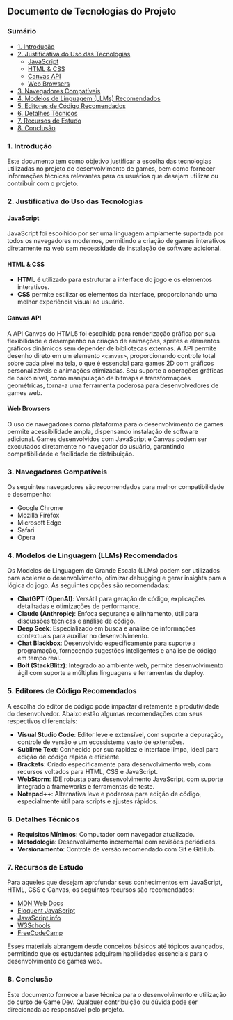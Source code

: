 ## Documento de Tecnologias do Projeto

### Sumário

- [1. Introdução](#1-introdução)
- [2. Justificativa do Uso das Tecnologias](#2-justificativa-do-uso-das-tecnologias)
  - [JavaScript](#javascript)
  - [HTML & CSS](#html--css)
  - [Canvas API](#canvas-api)
  - [Web Browsers](#web-browsers)
- [3. Navegadores Compatíveis](#3-navegadores-compatíveis)
- [4. Modelos de Linguagem (LLMs) Recomendados](#4-modelos-de-linguagem-llms-recomendados)
- [5. Editores de Código Recomendados](#5-editores-de-código-recomendados)
- [6. Detalhes Técnicos](#6-detalhes-técnicos)
- [7. Recursos de Estudo](#7-recursos-de-estudo)
- [8. Conclusão](#8-conclusão)

### 1. Introdução

Este documento tem como objetivo justificar a escolha das tecnologias utilizadas no projeto de desenvolvimento de games, bem como fornecer informações técnicas relevantes para os usuários que desejam utilizar ou contribuir com o projeto.

### 2. Justificativa do Uso das Tecnologias

#### **JavaScript**

JavaScript foi escolhido por ser uma linguagem amplamente suportada por todos os navegadores modernos, permitindo a criação de games interativos diretamente na web sem necessidade de instalação de software adicional.

#### **HTML & CSS**

- **HTML** é utilizado para estruturar a interface do jogo e os elementos interativos.
- **CSS** permite estilizar os elementos da interface, proporcionando uma melhor experiência visual ao usuário.

#### **Canvas API**

A API Canvas do HTML5 foi escolhida para renderização gráfica por sua flexibilidade e desempenho na criação de animações, sprites e elementos gráficos dinâmicos sem depender de bibliotecas externas. A API permite desenho direto em um elemento `<canvas>`, proporcionando controle total sobre cada pixel na tela, o que é essencial para games 2D com gráficos personalizáveis e animações otimizadas. Seu suporte a operações gráficas de baixo nível, como manipulação de bitmaps e transformações geométricas, torna-a uma ferramenta poderosa para desenvolvedores de games web.

#### **Web Browsers**

O uso de navegadores como plataforma para o desenvolvimento de games permite acessibilidade ampla, dispensando instalação de software adicional. Games desenvolvidos com JavaScript e Canvas podem ser executados diretamente no navegador do usuário, garantindo compatibilidade e facilidade de distribuição.

### 3. Navegadores Compatíveis

Os seguintes navegadores são recomendados para melhor compatibilidade e desempenho:

- Google Chrome
- Mozilla Firefox
- Microsoft Edge
- Safari
- Opera

### 4. Modelos de Linguagem (LLMs) Recomendados

Os Modelos de Linguagem de Grande Escala (LLMs) podem ser utilizados para acelerar o desenvolvimento, otimizar debugging e gerar insights para a lógica do jogo. As seguintes opções são recomendadas:

- **ChatGPT (OpenAI)**: Versátil para geração de código, explicações detalhadas e otimizações de performance.
- **Claude (Anthropic)**: Enfoca segurança e alinhamento, útil para discussões técnicas e análise de código.
- **Deep Seek**: Especializado em busca e análise de informações contextuais para auxiliar no desenvolvimento.
- **Chat Blackbox**: Desenvolvido especificamente para suporte a programação, fornecendo sugestões inteligentes e análise de código em tempo real.
- **Bolt (StackBlitz)**: Integrado ao ambiente web, permite desenvolvimento ágil com suporte a múltiplas linguagens e ferramentas de deploy.

### 5. Editores de Código Recomendados

A escolha do editor de código pode impactar diretamente a produtividade do desenvolvedor. Abaixo estão algumas recomendações com seus respectivos diferenciais:

- **Visual Studio Code**: Editor leve e extensível, com suporte a depuração, controle de versão e um ecossistema vasto de extensões.
- **Sublime Text**: Conhecido por sua rapidez e interface limpa, ideal para edição de código rápida e eficiente.
- **Brackets**: Criado especificamente para desenvolvimento web, com recursos voltados para HTML, CSS e JavaScript.
- **WebStorm**: IDE robusta para desenvolvimento JavaScript, com suporte integrado a frameworks e ferramentas de teste.
- **Notepad++**: Alternativa leve e poderosa para edição de código, especialmente útil para scripts e ajustes rápidos.

### 6. Detalhes Técnicos

- **Requisitos Mínimos**: Computador com navegador atualizado.
- **Metodologia**: Desenvolvimento incremental com revisões periódicas.
- **Versionamento**: Controle de versão recomendado com Git e GitHub.

### 7. Recursos de Estudo

Para aqueles que desejam aprofundar seus conhecimentos em JavaScript, HTML, CSS e Canvas, os seguintes recursos são recomendados:

- [MDN Web Docs](https://developer.mozilla.org/pt-BR/docs/Web) 
- [Eloquent JavaScript](https://eloquentjavascript.net/) 
- [JavaScript.info](https://javascript.info/)
- [W3Schools](https://www.w3schools.com/)
- [FreeCodeCamp](https://www.freecodecamp.org/) 

Esses materiais abrangem desde conceitos básicos até tópicos avançados, permitindo que os estudantes adquiram habilidades essenciais para o desenvolvimento de games web.

### 8. Conclusão

Este documento fornece a base técnica para o desenvolvimento e utilização do curso de Game Dev. Qualquer contribuição ou dúvida pode ser direcionada ao responsável pelo projeto.